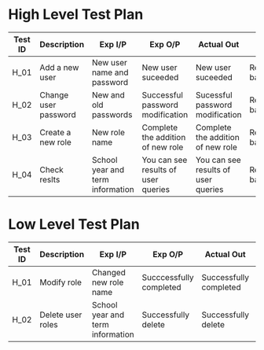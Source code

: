 # High Level Test Plan
| Test ID | Description | Exp I/P | Exp O/P | Actual Out | Type Of Test|
|----|--------|----|----|-----|------|
| H_01 | Add a new user | New user name and password | New user suceeded | New user suceeded | Requirement based |
| H_02 | Change user password | New and old passwords |Successful password modification | Sucessful password modification | Requirement based |
| H_03 | Create a new role | New role name | Complete the addition of new role | Complete the addition of new role | Requirement based |
| H_04 | Check reslts | School year and term information	| You can see results of user queries |	You can see results of user queries| Requirement based  |

# Low Level Test Plan
 |Test ID | Description | Exp I/P | Exp O/P | Actual Out | Type Of Test|
|----|--------|----|----|-----|------|
| H_01 | Modify role | Changed new role name | Succcessfully completed | Successfully completed | Requirement based |
| H_02 | Delete user roles | School year and term information | Successfully delete | Successfully delete | 